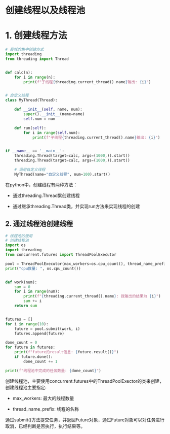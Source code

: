 # 创建线程以及线程池

# 1. 创建线程方法

```python
# 县城的集中创建方式
import threading
from threading import Thread


def calc(n):
    for i in range(n):
        print(f"子线程{threading.current_thread().name}输出: {i}")


# 自定义线程
class MyThread(Thread):

    def __init__(self, name, num):
        super().__init__(name=name)
        self.num = num

    def run(self):
        for i in range(self.num):
            print(f"子线程{threading.current_thread().name}输出: {i}")


if __name__ == '__main__':
    threading.Thread(target=calc, args=(1000,)).start()
    threading.Thread(target=calc, args=(1000,)).start()

    # 调用自定义线程
    MyThread(name="自定义线程", num=100).start()

```



在python中，创建线程有两种方法：

- 通过threading.Thread累创建线程

- 通过继承threading.Thread类，并实现run方法来实现线程的创建

## 2. 通过线程池创建线程

```python
# 线程池的使用
# 创建线程池
import os
import threading
from concurrent.futures import ThreadPoolExecutor

pool = ThreadPoolExecutor(max_workers=os.cpu_count(), thread_name_prefix='pool-prefix')
print("cpu数量: ", os.cpu_count())


def work(num):
    sum = 0
    for i in range(num):
        print(f"{threading.current_thread().name}: 我输出的结果为 {i}")
        sum += i
    return sum


futures = []
for i in range(10):
    future = pool.submit(work, i)
    futures.append(future)

done_count = 0
for future in futures:
    print(f"future的result信息: {future.result()}")
    if future.done():
        done_count += 1

print(f"线程池中完成的任务数量: {done_count}")

```



创建线程池，主要使用concurrent.futures中的ThreadPoolExector的类来创建，创建线程池主要指定:

- max_workers: 最大的线程数量

- thread_name_prefix: 线程的名称

通过submit()方法提交任务，并返回Future对象，通过Future对象可以对任务进行取消，已经判断是否执行，执行结果等。
